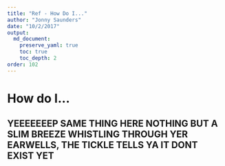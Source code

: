 ```yaml
---
title: "Ref - How Do I..."
author: "Jonny Saunders"
date: "10/2/2017"
output: 
  md_document:
    preserve_yaml: true
    toc: true
    toc_depth: 2
order: 102
---
```


# How do I...

## YEEEEEEEP SAME THING HERE NOTHING BUT A SLIM BREEZE WHISTLING THROUGH YER EARWELLS, THE TICKLE TELLS YA IT DONT EXIST YET
